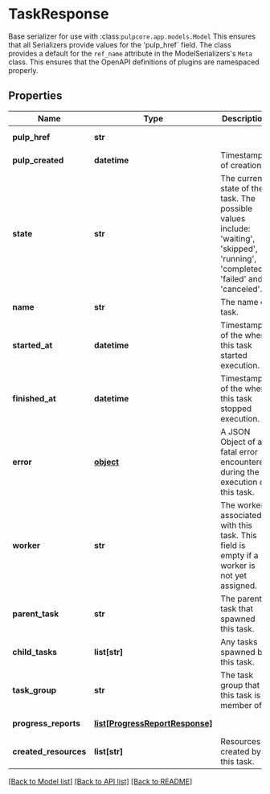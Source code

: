# TaskResponse

Base serializer for use with :class:`pulpcore.app.models.Model`  This ensures that all Serializers provide values for the 'pulp_href` field.  The class provides a default for the ``ref_name`` attribute in the ModelSerializers's ``Meta`` class. This ensures that the OpenAPI definitions of plugins are namespaced properly.
## Properties
Name | Type | Description | Notes
------------ | ------------- | ------------- | -------------
**pulp_href** | **str** |  | [optional] [readonly] 
**pulp_created** | **datetime** | Timestamp of creation. | [optional] [readonly] 
**state** | **str** | The current state of the task. The possible values include: &#39;waiting&#39;, &#39;skipped&#39;, &#39;running&#39;, &#39;completed&#39;, &#39;failed&#39; and &#39;canceled&#39;. | [optional] [readonly] 
**name** | **str** | The name of task. | 
**started_at** | **datetime** | Timestamp of the when this task started execution. | [optional] [readonly] 
**finished_at** | **datetime** | Timestamp of the when this task stopped execution. | [optional] [readonly] 
**error** | [**object**](.md) | A JSON Object of a fatal error encountered during the execution of this task. | [optional] [readonly] 
**worker** | **str** | The worker associated with this task. This field is empty if a worker is not yet assigned. | [optional] [readonly] 
**parent_task** | **str** | The parent task that spawned this task. | [optional] [readonly] 
**child_tasks** | **list[str]** | Any tasks spawned by this task. | [optional] [readonly] 
**task_group** | **str** | The task group that this task is a member of. | [optional] [readonly] 
**progress_reports** | [**list[ProgressReportResponse]**](ProgressReportResponse.md) |  | [optional] [readonly] 
**created_resources** | **list[str]** | Resources created by this task. | [optional] [readonly] 

[[Back to Model list]](../README.md#documentation-for-models) [[Back to API list]](../README.md#documentation-for-api-endpoints) [[Back to README]](../README.md)


